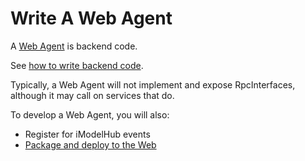 # Write A Web Agent

A [Web Agent](../overview/App.md#imodel-agents) is backend code.

See [how to write backend code](./backend/index.md).

Typically, a Web Agent will not implement and expose RpcInterfaces, although it may call on services that do.

To develop a Web Agent, you will also:
* Register for iModelHub events
* [Package and deploy to the Web](./PackageAndDeployToTheWeb.md)